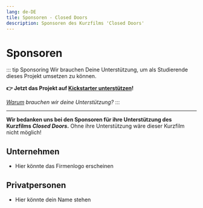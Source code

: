 ```yaml
---
lang: de-DE
tile: Sponsoren - Closed Doors
description: Sponsoren des Kurzfilms 'Closed Doors'
---
```


# Sponsoren

::: tip Sponsoring
Wir brauchen Deine Unterstützung, um als Studierende dieses Projekt umsetzen zu können.

**👉 Jetzt das Projekt auf
    [<badge type="tip" vertical="middle">Kickstarter unterstützen</badge>](https://www.kickstarter.com/projects/415863944/behind-closed-doors-3)!**

_[Warum](/sponsors/why.html) brauchen wir deine Unterstützung?_
:::

---

**Wir bedanken uns bei den Sponsoren für ihre Unterstützung des Kurzfilms _Closed Doors_.**
Ohne ihre Unterstützung wäre dieser Kurzfilm nicht möglich!

## Unternehmen

* Hier könnte das Firmenlogo erscheinen

## Privatpersonen

* Hier könnte dein Name stehen
